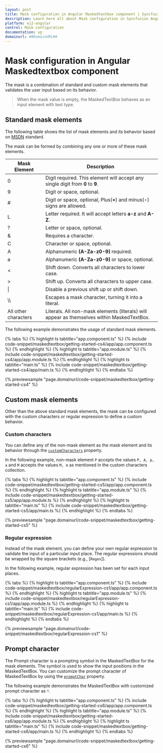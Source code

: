 ```yaml
---
layout: post
title: Mask configuration in Angular Maskedtextbox component | Syncfusion
description: Learn here all about Mask configuration in Syncfusion Angular Maskedtextbox component of Syncfusion Essential JS 2 and more.
platform: ej2-angular
control: Mask configuration 
documentation: ug
domainurl: ##DomainURL##
---
```


# Mask configuration in Angular Maskedtextbox component

The mask is a combination of standard and custom mask elements that validates the user input based on its behavior.

> When the mask value is empty, the MaskedTextBox behaves as an input element with text type.

## Standard mask elements

The following table shows the list of mask elements and its behavior based on
[MSDN](https://msdn.microsoft.com/en-us/library/system.windows.forms.maskedtextbox.mask.aspx) standard.

The mask can be formed by combining any one or more of these mask elements.

| Mask Element | Description |
| ------------- | ------------- |
| 0 | Digit required. This element will accept any single digit from **0** to **9**. |
| 9 | Digit or space, optional. |
| # | Digit or space, optional, Plus(**+**) and minus(**-**) signs are allowed. |
| L | Letter required. It will accept letters **a-z** and **A-Z**. |
| ? | Letter or space, optional. |
| & | Requires a character. |
| C | Character or space, optional. |
| A | Alphanumeric **(A-Za-z0-9)** required.|
| a | Alphanumeric **(A-Za-z0-9)** or space, optional. |
| < | Shift down. Converts all characters to lower case. |
| > | Shift up. Converts all characters to upper case. |
| &#124; | Disable a previous shift up or shift down. |
| \\\\ | Escapes a mask character, turning it into a literal. |
| All other characters | Literals. All non-mask elements (literals) will appear as themselves within MaskedTextBox. |

The following example demonstrates the usage of standard mask elements.

{% tabs %}
{% highlight ts tabtitle="app.component.ts" %}
{% include code-snippet/maskedtextbox/getting-started-cs4/app/app.component.ts %}
{% endhighlight %}
{% highlight ts tabtitle="app.module.ts" %}
{% include code-snippet/maskedtextbox/getting-started-cs4/app/app.module.ts %}
{% endhighlight %}
{% highlight ts tabtitle="main.ts" %}
{% include code-snippet/maskedtextbox/getting-started-cs4/app/main.ts %}
{% endhighlight %}
{% endtabs %}
  
{% previewsample "page.domainurl/code-snippet/maskedtextbox/getting-started-cs4" %}

## Custom mask elements

Other than the above standard mask elements, the mask can be configured with the custom characters or regular expression to define a custom behavior.

### Custom characters

You can define any of the non-mask element as the mask element
and its behavior through the [`customCharacters`](https://ej2.syncfusion.com/angular/documentation/api/maskedtextbox#customcharacters) property.

In the following example, non-mask element `P` accepts the values `P, A, p, a` and `M` accepts the values `M, m`
as mentioned in the custom characters collection.

{% tabs %}
{% highlight ts tabtitle="app.component.ts" %}
{% include code-snippet/maskedtextbox/getting-started-cs5/app/app.component.ts %}
{% endhighlight %}
{% highlight ts tabtitle="app.module.ts" %}
{% include code-snippet/maskedtextbox/getting-started-cs5/app/app.module.ts %}
{% endhighlight %}
{% highlight ts tabtitle="main.ts" %}
{% include code-snippet/maskedtextbox/getting-started-cs5/app/main.ts %}
{% endhighlight %}
{% endtabs %}
  
{% previewsample "page.domainurl/code-snippet/maskedtextbox/getting-started-cs5" %}

### Regular expression

Instead of the mask element, you can define your own regular expression to validate the input of a particular input place.
The regular expressions should be wrapped by the square brackets (e.g., [`Regex`]).

In the following example, regular expression has been set for each input places.

{% tabs %}
{% highlight ts tabtitle="app.component.ts" %}
{% include code-snippet/maskedtextbox/regularExpression-cs1/app/app.component.ts %}
{% endhighlight %}
{% highlight ts tabtitle="app.module.ts" %}
{% include code-snippet/maskedtextbox/regularExpression-cs1/app/app.module.ts %}
{% endhighlight %}
{% highlight ts tabtitle="main.ts" %}
{% include code-snippet/maskedtextbox/regularExpression-cs1/app/main.ts %}
{% endhighlight %}
{% endtabs %}
  
{% previewsample "page.domainurl/code-snippet/maskedtextbox/regularExpression-cs1" %}

## Prompt character

The Prompt character is a prompting symbol in the MaskedTextBox for the mask elements. The symbol is used to show the
input positions in the MaskedTextBox.
You can customize the prompt character of MaskedTextBox by using the [`promptChar`](https://ej2.syncfusion.com/angular/documentation/api/maskedtextbox#promptchar) property.

The following example demonstrates the MaskedTextBox with customized prompt character as `*`.

{% tabs %}
{% highlight ts tabtitle="app.component.ts" %}
{% include code-snippet/maskedtextbox/getting-started-cs6/app/app.component.ts %}
{% endhighlight %}
{% highlight ts tabtitle="app.module.ts" %}
{% include code-snippet/maskedtextbox/getting-started-cs6/app/app.module.ts %}
{% endhighlight %}
{% highlight ts tabtitle="main.ts" %}
{% include code-snippet/maskedtextbox/getting-started-cs6/app/main.ts %}
{% endhighlight %}
{% endtabs %}
  
{% previewsample "page.domainurl/code-snippet/maskedtextbox/getting-started-cs6" %}